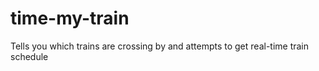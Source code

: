 # time-my-train
Tells you which trains are crossing by and attempts to get real-time train schedule
